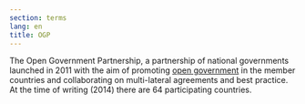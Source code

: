 ```yaml
---
section: terms
lang: en
title: OGP
---
```


The Open Government Partnership, a partnership of national governments launched in 2011 with the aim of promoting [open government](/glossary/en/terms/open-government/) in the member countries and collaborating on multi-lateral agreements and best practice. At the time of writing (2014) there are 64 participating countries.